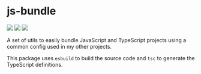 # js-bundle

![](https://github.com/sergiogc9/js-bundle/workflows/Github%20Pipeline/badge.svg?branch=master)
![](https://badgen.net/npm/v/@sergiogc9/js-bundle?icon=npm&label)
![](https://badgen.net//bundlephobia/minzip/@sergiogc9/js-bundle)

A set of utils to easily bundle JavaScript and TypeScript projects using a common config used in my other projects.

This package uses `esbuild` to build the source code and `tsc` to generate the TypeScript definitions.
